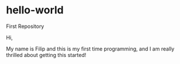 # hello-world
First Repository

Hi, 

My name is Filip and this is my first time programming, and I am really thrilled about getting this started!

